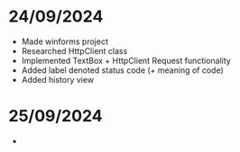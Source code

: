 ﻿# 24/09/2024
- Made winforms project
- Researched HttpClient class
- Implemented TextBox + HttpClient Request functionality
- Added label denoted status code (+ meaning of code)
- Added history view
# 25/09/2024
- 